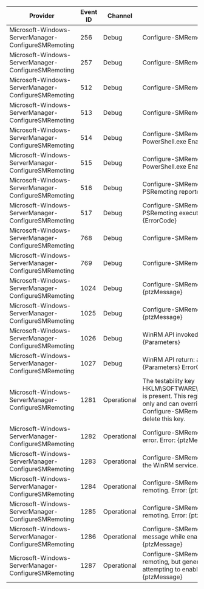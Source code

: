 Provider                                             |  Event ID  |  Channel      |  Message
-----------------------------------------------------|------------|---------------|------------------------------------------------------------------------------------------------------------------------------------------------------------------------------------------------------------------------------------------------
Microsoft-Windows-ServerManager-ConfigureSMRemoting  |  256       |  Debug        |  Configure-SMRemoting.exe -GET begins
Microsoft-Windows-ServerManager-ConfigureSMRemoting  |  257       |  Debug        |  Configure-SMRemoting.exe -GET ends
Microsoft-Windows-ServerManager-ConfigureSMRemoting  |  512       |  Debug        |  Configure-SMRemoting.exe -ENABLE begins
Microsoft-Windows-ServerManager-ConfigureSMRemoting  |  513       |  Debug        |  Configure-SMRemoting.exe -ENABLE ends
Microsoft-Windows-ServerManager-ConfigureSMRemoting  |  514       |  Debug        |  Configure-SMRemoting.exe -ENABLE invokes PowerShell.exe Enable-PSRemoting
Microsoft-Windows-ServerManager-ConfigureSMRemoting  |  515       |  Debug        |  Configure-SMRemoting.exe -ENABLE completes PowerShell.exe Enable-PSRemoting
Microsoft-Windows-ServerManager-ConfigureSMRemoting  |  516       |  Debug        |  Configure-SMRemoting.exe -ENABLE Enable-PSRemoting reported error {ErrorCode}
Microsoft-Windows-ServerManager-ConfigureSMRemoting  |  517       |  Debug        |  Configure-SMRemoting.exe -ENABLE Enable-PSRemoting execution failed with errorcode {ErrorCode}
Microsoft-Windows-ServerManager-ConfigureSMRemoting  |  768       |  Debug        |  Configure-SMRemoting.exe -DISABLE begins
Microsoft-Windows-ServerManager-ConfigureSMRemoting  |  769       |  Debug        |  Configure-SMRemoting.exe -DISABLE ends
Microsoft-Windows-ServerManager-ConfigureSMRemoting  |  1024      |  Debug        |  Configure-SMRemoting.exe writes to STDOUT: {ptzMessage}
Microsoft-Windows-ServerManager-ConfigureSMRemoting  |  1025      |  Debug        |  Configure-SMRemoting.exe writes to STDERR: {ptzMessage}
Microsoft-Windows-ServerManager-ConfigureSMRemoting  |  1026      |  Debug        |  WinRM API invoked: action {Action} parameters {Parameters}
Microsoft-Windows-ServerManager-ConfigureSMRemoting  |  1027      |  Debug        |  WinRM API return: action {Action} parameters {Parameters} ErrorCode {ErrorCode} result {Result}
Microsoft-Windows-ServerManager-ConfigureSMRemoting  |  1281      |  Operational  |  The testability key HKLM\\SOFTWARE\\Microsoft\\ServerManager\\Testability is present. This registry key is for debugging purposes only and can override the normal behavior of Configure-SMRemoting.exe. It is recommended to delete this key.
Microsoft-Windows-ServerManager-ConfigureSMRemoting  |  1282      |  Operational  |  Configure-SMRemoting.exe failed due to an internal error. Error: {ptzMessage}
Microsoft-Windows-ServerManager-ConfigureSMRemoting  |  1283      |  Operational  |  Configure-SMRemoting.exe -ENABLE failed to enable the WinRM service. Error: {ptzMessage}
Microsoft-Windows-ServerManager-ConfigureSMRemoting  |  1284      |  Operational  |  Configure-SMRemoting.exe -ENABLE failed to enable remoting. Error: {ptzMessage}
Microsoft-Windows-ServerManager-ConfigureSMRemoting  |  1285      |  Operational  |  Configure-SMRemoting.exe -DISABLE failed to disable remoting. Error: {ptzMessage}
Microsoft-Windows-ServerManager-ConfigureSMRemoting  |  1286      |  Operational  |  Configure-SMRemoting.exe -ENABLE generated this message while enabling PowerShell remoting: {ptzMessage}
Microsoft-Windows-ServerManager-ConfigureSMRemoting  |  1287      |  Operational  |  Configure-SMRemoting.exe -ENABLE enabled remoting, but generated this error message while attempting to enable PowerShell remoting: {ptzMessage}